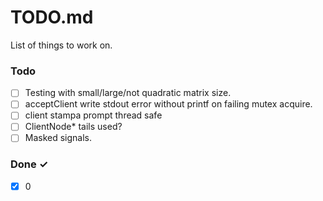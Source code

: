 # TODO.md

List of things to work on.

### Todo

- [ ] Testing with small/large/not quadratic matrix size. 
- [ ] acceptClient write stdout error without printf on failing mutex acquire.
- [ ] client stampa prompt thread safe
- [ ] ClientNode* tails used?
- [ ] Masked signals.

### Done ✓

- [x] 0